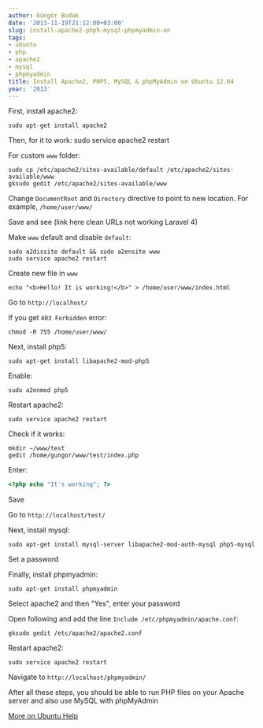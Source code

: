 ```yaml
---
author: Güngör Budak
date: '2013-11-19T21:12:00+03:00'
slug: install-apache2-php5-mysql-phpmyadmin-on
tags:
- ubuntu
- php
- apache2
- mysql
- phpmyadmin
title: Install Apache2, PHP5, MySQL & phpMyAdmin on Ubuntu 12.04
year: '2013'
---
```


First, install apache2:

    sudo apt-get install apache2

Then, for it to work:
    sudo service apache2 restart

For custom `www` folder:

    sudo cp /etc/apache2/sites-available/default /etc/apache2/sites-available/www
    gksudo gedit /etc/apache2/sites-available/www

Change `DocumentRoot` and `Directory` directive to point to new location. For example, `/home/user/www/`

Save and see (link here clean URLs not working Laravel 4)

Make `www` default and disable `default`:

    sudo a2dissite default && sudo a2ensite www
    sudo service apache2 restart

Create new file in `www`

    echo "<b>Hello! It is working!</b>" > /home/user/www/index.html

Go to `http://localhost/`

If you get `403 Forbidden` error:

    chmod -R 755 /home/user/www/

Next, install php5:

    sudo apt-get install libapache2-mod-php5

Enable:

    sudo a2enmod php5

Restart apache2:

    sudo service apache2 restart

Check if it works:

    mkdir ~/www/test
    gedit /home/gungor/www/test/index.php

Enter:

```php
<?php echo "It's working"; ?>
```

Save

Go to `http://localhost/test/`

Next, install mysql:

    sudo apt-get install mysql-server libapache2-mod-auth-mysql php5-mysql

Set a password 

Finally, install phpmyadmin:

    sudo apt-get install phpmyadmin

Select apache2 and then "Yes", enter your password

Open following and add the line `Include /etc/phpmyadmin/apache.conf`:

    gksudo gedit /etc/apache2/apache2.conf

Restart apache2:

    sudo service apache2 restart

Navigate to `http://localhost/phpmyadmin/`

After all these steps, you should be able to run PHP files on your Apache server and also use MySQL with phpMyAdmin

[More on Ubuntu Help](https://help.ubuntu.com/community/ApacheMySQLPHP)
